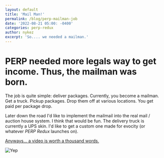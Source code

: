 ```yaml
---
layout: default
title: 'Mail Man!'
permalink: /blog/perp-mailman-job
date: '2022-08-21 05:00: -0400'
categories: perp-redux
author: nykez
excerpt: 'So.... we needed a mailman.'
---
```


# PERP needed more legals way to get income. Thus, the mailman was born.



The job is quite simple: deliver packages. Currently, you become a mailman. Get a truck. Pickup packages. Drop them off at various locations. You get paid per package drop.

Later down the road I'd like to implement the mailmail into the real mail / auction house system. I think that would be fun. The delivery truck is currently a UPS skin. I'd like to get a custom one made for evocity (or whatever *PERP Redux* launches on).

[Anyways... a video is worth a thousand words.](https://www.youtube.com/watch?v=r1EgV6z3KTw)

![Yep](https://i.imgur.com/VBmauaP.png)

